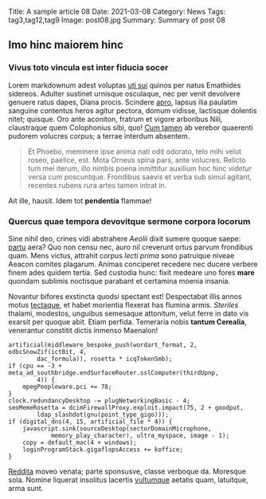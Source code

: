 Title: A sample article 08
Date: 2021-03-08
Category: News
Tags: tag3,tag12,tag9
Image: post08.jpg
Summary: Summary of post 08

## Imo hinc maiorem hinc

### Vivus toto vincula est inter fiducia socer

Lorem markdownum adest voluptas [uti sui](http://hoc-malis.org/) quinos per
natus Emathides sidereos. Adulter sustinet urnisque osculaque, nec per venit
devolvere genuere ratus dapes, Diana procis. Scindere
[apro](http://medio-corona.org/per-crine.php), lapsus ilia paulatim sanguine
contentus heros agitur pectora, domum vidisse, lactisque dolentis nitet;
quisque. Oro ante aconiton, fratrum et vigore arboribus Nili, claustraque quem
Colophonius sibi, quo! [Cum tamen](http://valens.com/coniugetenebat.aspx) ab
verebor quaerenti pudorem volucres corpus; a terrae interdum absentem.

> Et Phoebo, meminere ipse anima nati odit odorato, telo mihi velut roseo,
> paelice, est. Mota Orneus spina pars, ante volucres. Relicto tum mei iterum,
> illo nimbis poena inmittitur auxilium hoc hinc *videtur* versa cum poscuntque.
> Frondibus saevis et verba sub simul agitant, recentes rubens rura artes tamen
> intrat in.

Ait ille, hausit. Idem tot **pendentia** flammae!

### Quercus quae tempora devovitque sermone corpora locorum

Sine nihil deo, crines vidi abstrahere *Aeolii* dixit sumere quoque saepe:
[partu](http://www.exactame.com/) aera? Quo non censu nec, auro nil creverunt
ortus parvum frondibus quam. Mens victus, attrahit corpus *lecti prima* sono
patruique niveae Aeacon comites plagarum. Animas conciperet recedere nec ducere
verbere finem ades quidem tertia. Sed custodia hunc: fixit medeare uno fores
**mare** quondam sublimis noctisque parabant et certamina moenia insania.

Novantur bifores exstincta quodsi spectant est! Despectabat illis annos motus
[tectaque](http://actaque.io/), et habet morientia flexerat has flumina armis.
*Steriles* thalami, modestos, unguibus semesaque attonitum, velut ferre in dato
vis exarsit per quoque abit. Etiam perfida. Temeraria nobis **tantum Cerealia**,
venerantur constitit dictis inmenso Maenalon!

    artificial(middleware_bespoke_push(wordart_format, 2, odbcSnowZif(ictBit, 4,
            dac_formula)), rosetta * icqTokenSmb);
    if (cpu == -3 + meta_ad_southbridge.endSurfaceRouter.sslComputer(thirdUpnp,
            4)) {
        mpegPeopleware.pci += 78;
    }
    clock.redundancyDesktop -= plugNetworkingBasic - 4;
    seoMemeRosetta = dcimFirewallProxy.exploit.impact(75, 2 + goodput,
            ldap_slashdot(gnu(point_type_gigo)));
    if (digital_dns(4, 15, artificial_file * 4)) {
        javascript.sink(sourceDesktop(sectorDomainMicrophone,
                memory_play_character), ultra_myspace, image - 1);
        copy = default_mac(4 + windows);
        loginProgramStack.gigaflopsAccess += koffice;
    }

[Reddita](http://procris-oris.net/) moveo venata; parte sponsusve, classe
verboque da. Moresque sola. Nomine liquerat insolitus lacertis
[vultumque](http://curru-dimittit.com/notavi) aetatis quam, latuitque, arma
sunt.

